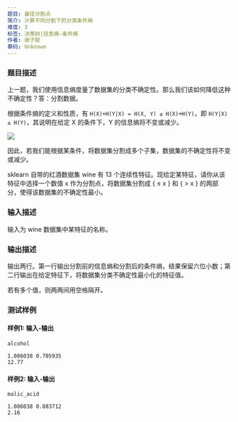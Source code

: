 ```yaml
---
题目: 最佳分割点
简介: 计算不同分割下的分类条件熵
难度: 3
标签: 决策树|信息熵-条件熵
作者: 谢子聪
慕码: Unknown
---
```


### 题目描述

上一题，我们使用信息熵度量了数据集的分类不确定性。那么我们该如何降低这种不确定性？答：分割数据。

根据条件熵的定义和性质，有 `H(X)+H(Y|X) = H(X, Y) ≤ H(X)+H(Y)`，即 `H(Y|X) ≤ H(Y)`，其说明在给定 X 的条件下，Y 的信息熵将不变或减少。

![](https://ss3.bdstatic.com/70cFv8Sh_Q1YnxGkpoWK1HF6hhy/it/u=844315090,947533151&fm=15&gp=0.jpg)

因此，若我们能根据某条件，将数据集分割成多个子集，数据集的不确定性将不变或减少。

sklearn 自带的红酒数据集 wine 有 13 个连续性特征。现给定某特征，请你从该特征中选择一个数值 x 作为分割点，将数据集分割成 { ≤ x } 和 { > x } 的两部分，使得该数据集的不确定性最小。

### 输入描述

输入为 wine 数据集中某特征的名称。

### 输出描述

输出两行。第一行输出分割前的信息熵和分割后的条件熵，结果保留六位小数；第二行输出在给定特征下，将数据集分类不确定性最小化的特征值。

若有多个值，则两两间用空格隔开。

### 测试样例

#### 样例1: 输入-输出

```
alcohol
```

```
1.086038 0.705935
12.77
```

#### 样例2: 输入-输出

```
malic_acid
```

```
1.086038 0.883712
2.16
```

